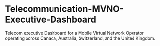 # Telecommunication-MVNO-Executive-Dashboard
Telecom executive Dashboard for a Mobile Virtual Network Operator operating across Canada, Australia, Switzerland, and the United Kingdom.
